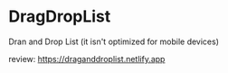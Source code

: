 # DragDropList
Dran and Drop List
(it isn't optimized for mobile devices)

review: https://draganddroplist.netlify.app
